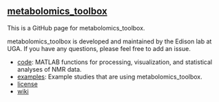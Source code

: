 ## [metabolomics_toolbox](https://github.com/edisonomics/metabolomics_toolbox)

This is a GitHub page for metabolomics_toolbox.

metabolomics_toolbox is developed and maintained by the Edison lab at UGA. 
If you have any questions, please feel free to add an issue.


   * [code](https://github.com/edisonomics/metabolomics_toolbox/tree/master/code): MATLAB functions for processing, visualization, and statistical analyses of NMR data.
   * [examples](https://github.com/edisonomics/metabolomics_toolbox/tree/master/examples): Example studies that are using metabolomics_toolbox.    
   * [license](https://github.com/edisonomics/metabolomics_toolbox/tree/master/license)    
   * [wiki](https://github.com/artedison/Edison_Lab_Shared_Metabolomics_UGA/wiki)